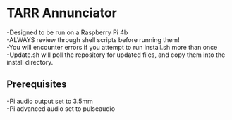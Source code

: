 # TARR Annunciator

-Designed to be run on a Raspberry Pi 4b	<br>
-ALWAYS review through shell scripts before running them!	<br>
-You will encounter errors if you attempt to run install.sh more than once	<br>
-Update.sh will poll the repository for updated files, and copy them into the install directory.	<br>

## Prerequisites 

-Pi audio output set to 3.5mm	<br>
-Pi advanced audio set to pulseaudio

